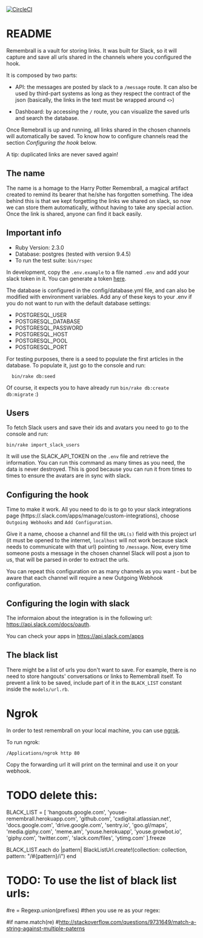 [![CircleCI](https://circleci.com/gh/arturcp/remembrall/tree/master.svg?style=svg)](https://circleci.com/gh/arturcp/remembrall/tree/master)

# README

Remembrall is a vault for storing links. It was built for Slack, so it will capture
and save all urls shared in the channels where you configured the hook.

It is composed by two parts:

* API: the messages are posted by slack to a `/message` route. It can also be
  used by third-part systems as long as they respect the contract of the json
  (basically, the links in the text must be wrapped around `<>`)

* Dashboard: by accessing the `/` route, you can visualize the saved urls and
  search the database.

Once Remebrall is up and running, all links shared in the chosen channels will
automatically be saved. To know how to configure channels read the section
*Configuring the hook* below.

A tip: duplicated links are never saved again!

## The name

The name is a homage to the Harry Potter Remembrall, a magical artifact created to
remind its bearer that he/she has forgotten something. The idea behind this is
that we kept forgetting the links we shared on slack, so now we can store
them automatically, without having to take any special action. Once the link is
shared, anyone can find it back easily.


## Important info

* Ruby Version: 2.3.0
* Database: postgres (tested with version 9.4.5)
* To run the test suite: `bin/rspec`

In development, copy the `.env.example` to a file named `.env` and add your slack
token in it. You can generate a token [here](https://api.slack.com/docs/oauth-test-tokens).

The database is configured in the config/database.yml file, and can also be
modified with environment variables. Add any of these keys to your .env if
you do not want to run with the default database settings:

* POSTGRESQL_USER
* POSTGRESQL_DATABASE
* POSTGRESQL_PASSWORD
* POSTGRESQL_HOST
* POSTGRESQL_POOL
* POSTGRESQL_PORT

For testing purposes, there is a seed to populate the first articles in the
database. To populate it, just go to the console and run:

```
  bin/rake db:seed
```

Of course, it expects you to have already run `bin/rake db:create db:migrate` :)

## Users

To fetch Slack users and save their ids and avatars you need to go to the
console and run:

```
bin/rake import_slack_users
```

It will use the SLACK_API_TOKEN on the `.env` file and retrieve the information. You
can run this command as many times as you need, the data is never destroyed. This
is good because you can run it from times to times to ensure the avatars are
in sync with slack.

## Configuring the hook

Time to make it work. All you need to do is to go to your slack integrations page
(https://<SLACK NAME>.slack.com/apps/manage/custom-integrations), choose
`Outgoing Webhooks` and `Add Configuration`.

Give it a name, choose a channel and fill the `URL(s)` field with this project
url (it must be opened to the internet, `localhost` will not work because slack needs
to communicate with that url) pointing to `/message`. Now, every time someone posts
a message in the chosen channel Slack will post a json to us, that will be parsed
in order to extract the urls.

You can repeat this configuration on as many channels as you want - but be aware
that each channel will require a new Outgoing Webhook configuration.

## Configuring the login with slack

The informaion about the integration is in the following url:
https://api.slack.com/docs/oauth.

You can check your apps in https://api.slack.com/apps

## The black list

There might be a list of urls you don't want to save. For example, there is no
need to store hangouts' conversations or links to Remembrall itself. To prevent
a link to be saved, include part of it in the `BLACK_LIST` constant inside the
`models/url.rb`.


# Ngrok

In order to test remembrall on your local machine, you can use [ngrok](https://ngrok.com/).

To run ngrok:

```
/Applications/ngrok http 80
```

Copy the forwarding url it will print on the terminal and use it on your webhook.








# TODO delete this:

BLACK_LIST = [
  'hangouts.google.com',
  'youse-remembrall.herokuapp.com',
  'github.com',
  'cxdigital.atlassian.net',
  'docs.google.com',
  'drive.google.com',
  'sentry.io',
  'goo.gl/maps',
  'media.giphy.com',
  'meme.am',
  'youse.herokuapp',
  'youse.growbot.io',
  'giphy.com',
  'twitter.com',
  'slack.com/files',
  'ytimg.com'
].freeze

BLACK_LIST.each do |pattern|
  BlackListUrl.create!(collection: collection, pattern: "/#{pattern}/i")
end

# TODO: To use the list of black list urls:
#re = Regexp.union(prefixes)
#then you use re as your regex:

#if name.match(re)
#http://stackoverflow.com/questions/9731649/match-a-string-against-multiple-paterns
